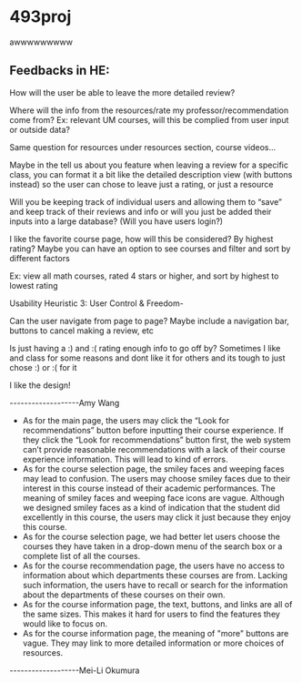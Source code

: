 # 493proj

awwwwwwwww
## Feedbacks in HE:

How will the user be able to leave the more detailed review?

Where will the info from the resources/rate my professor/recommendation come from? Ex: relevant UM courses, will this be complied from user input or outside data? 

Same question for resources under resources section, course videos…

Maybe in the tell us about you feature when leaving a review for a specific class, you can format it a bit like the detailed description view (with buttons instead) so the user can chose to leave just a rating, or just a resource

Will you be keeping track of individual users and allowing them to “save” and keep track of their reviews and info or will you just be added their inputs into a large database? (Will you have users login?)

I like the favorite course page, how will this be considered? By highest rating? Maybe you can have an option to see courses and filter and sort by different factors

Ex: view all math courses, rated 4 stars or higher, and sort by highest to lowest rating

Usability Heuristic 3: User Control & Freedom-

Can the user navigate from page to page? Maybe include a navigation bar, buttons to cancel making a review, etc

Is just having a :) and :( rating enough info to go off by? Sometimes I like and class for some reasons and dont like it for others and its tough to just chose :) or :( for it

I like the design!

-------------------Amy Wang

- As for the main page, the users may click the “Look for recommendations” button before inputting their course experience. If they click the “Look for recommendations” button first, the web system can’t provide reasonable recommendations with a lack of their course experience information. This will lead to kind of errors. 
- As for the course selection page, the smiley faces and weeping faces may lead to confusion. The users may choose smiley faces due to their interest in this course instead of their academic performances. The meaning of smiley faces and weeping face icons are vague.  Although we designed smiley faces as a kind of indication that the student did excellently in this course, the users may click it just because they enjoy this course. 
- As for the course selection page, we had better let users choose the courses they have taken in a drop-down menu of the search box or a complete list of all the courses. 
-  As for the course recommendation page, the users have no access to information about which departments these courses are from. Lacking such information, the users have to recall or search for the information about the departments of these courses on their own. 
- As for the course information page, the text, buttons, and links are all of the same sizes. This makes it hard for users to find the features they would like to focus on. 
- As for the course information page, the meaning of "more" buttons are vague. They may link to more detailed information or more choices of resources.
 
-------------------Mei-Li Okumura
